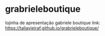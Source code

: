 # grabrieleboutique
lojinha de apresentação gabriele boutique
link: https://taliavieiraf.github.io/grabrieleboutique/
